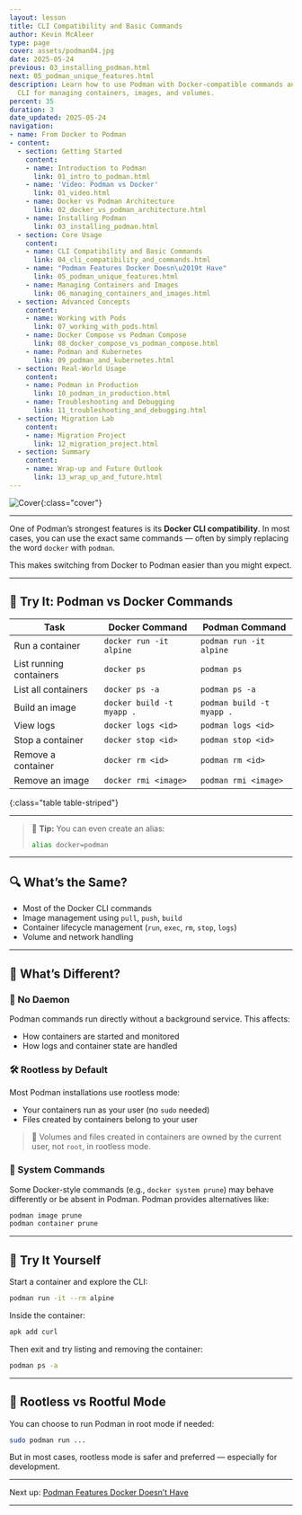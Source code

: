 ```yaml
---
layout: lesson
title: CLI Compatibility and Basic Commands
author: Kevin McAleer
type: page
cover: assets/podman04.jpg
date: 2025-05-24
previous: 03_installing_podman.html
next: 05_podman_unique_features.html
description: Learn how to use Podman with Docker-compatible commands and explore its
  CLI for managing containers, images, and volumes.
percent: 35
duration: 3
date_updated: 2025-05-24
navigation:
- name: From Docker to Podman
- content:
  - section: Getting Started
    content:
    - name: Introduction to Podman
      link: 01_intro_to_podman.html
    - name: 'Video: Podman vs Docker'
      link: 01_video.html
    - name: Docker vs Podman Architecture
      link: 02_docker_vs_podman_architecture.html
    - name: Installing Podman
      link: 03_installing_podman.html
  - section: Core Usage
    content:
    - name: CLI Compatibility and Basic Commands
      link: 04_cli_compatibility_and_commands.html
    - name: "Podman Features Docker Doesn\u2019t Have"
      link: 05_podman_unique_features.html
    - name: Managing Containers and Images
      link: 06_managing_containers_and_images.html
  - section: Advanced Concepts
    content:
    - name: Working with Pods
      link: 07_working_with_pods.html
    - name: Docker Compose vs Podman Compose
      link: 08_docker_compose_vs_podman_compose.html
    - name: Podman and Kubernetes
      link: 09_podman_and_kubernetes.html
  - section: Real-World Usage
    content:
    - name: Podman in Production
      link: 10_podman_in_production.html
    - name: Troubleshooting and Debugging
      link: 11_troubleshooting_and_debugging.html
  - section: Migration Lab
    content:
    - name: Migration Project
      link: 12_migration_project.html
  - section: Summary
    content:
    - name: Wrap-up and Future Outlook
      link: 13_wrap_up_and_future.html
---
```



![Cover]({{page.cover}}){:class="cover"}

---

One of Podman’s strongest features is its **Docker CLI compatibility**. In most cases, you can use the exact same commands — often by simply replacing the word `docker` with `podman`.

This makes switching from Docker to Podman easier than you might expect.

---

## 🧪 Try It: Podman vs Docker Commands

| Task                        | Docker Command                  | Podman Command                 |
|-----------------------------|----------------------------------|--------------------------------|
| Run a container             | `docker run -it alpine`         | `podman run -it alpine`        |
| List running containers     | `docker ps`                     | `podman ps`                    |
| List all containers         | `docker ps -a`                  | `podman ps -a`                 |
| Build an image              | `docker build -t myapp .`       | `podman build -t myapp .`      |
| View logs                   | `docker logs <id>`              | `podman logs <id>`             |
| Stop a container            | `docker stop <id>`              | `podman stop <id>`             |
| Remove a container          | `docker rm <id>`                | `podman rm <id>`               |
| Remove an image             | `docker rmi <image>`            | `podman rmi <image>`           |
{:class="table table-striped"}

---

> 🧠 **Tip:** You can even create an alias:
> ```bash
> alias docker=podman
> ```

---

## 🔍 What’s the Same?

- Most of the Docker CLI commands
- Image management using `pull`, `push`, `build`
- Container lifecycle management (`run`, `exec`, `rm`, `stop`, `logs`)
- Volume and network handling

---

## 🔄 What’s Different?

### 🔧 No Daemon

Podman commands run directly without a background service. This affects:

- How containers are started and monitored
- How logs and container state are handled

### 🛠 Rootless by Default

Most Podman installations use rootless mode:

- Your containers run as your user (no `sudo` needed)
- Files created by containers belong to your user

> 📁 Volumes and files created in containers are owned by the current user, not `root`, in rootless mode.

### 🧰 System Commands

Some Docker-style commands (e.g., `docker system prune`) may behave differently or be absent in Podman. Podman provides alternatives like:

```bash
podman image prune
podman container prune
````

---

## 🧪 Try It Yourself

Start a container and explore the CLI:

```bash
podman run -it --rm alpine
```

Inside the container:

```sh
apk add curl
```

Then exit and try listing and removing the container:

```bash
podman ps -a
```

---

## 🔐 Rootless vs Rootful Mode

You can choose to run Podman in root mode if needed:

```bash
sudo podman run ...
```

But in most cases, rootless mode is safer and preferred — especially for development.

---

Next up: [Podman Features Docker Doesn’t Have](05_podman_unique_features)

---
